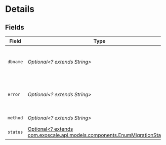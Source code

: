 # Details


## Fields

| Field                                                                                                                        | Type                                                                                                                         | Required                                                                                                                     | Description                                                                                                                  |
| ---------------------------------------------------------------------------------------------------------------------------- | ---------------------------------------------------------------------------------------------------------------------------- | ---------------------------------------------------------------------------------------------------------------------------- | ---------------------------------------------------------------------------------------------------------------------------- |
| `dbname`                                                                                                                     | *Optional<? extends String>*                                                                                                 | :heavy_minus_sign:                                                                                                           | Migrated db name (PG) or number (Redis)                                                                                      |
| `error`                                                                                                                      | *Optional<? extends String>*                                                                                                 | :heavy_minus_sign:                                                                                                           | Error message in case that migration has failed                                                                              |
| `method`                                                                                                                     | *Optional<? extends String>*                                                                                                 | :heavy_minus_sign:                                                                                                           | Migration method                                                                                                             |
| `status`                                                                                                                     | [Optional<? extends com.exoscale.api.models.components.EnumMigrationStatus>](../../models/components/EnumMigrationStatus.md) | :heavy_minus_sign:                                                                                                           | N/A                                                                                                                          |